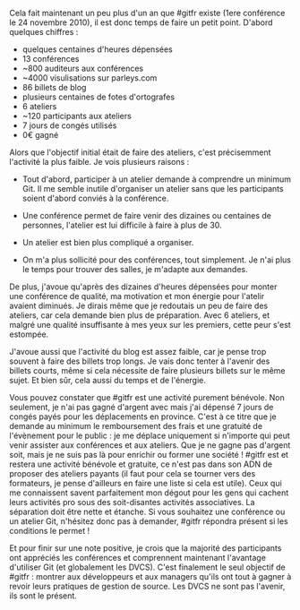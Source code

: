 <!-- 
.. link: 
.. description: 
.. tags: gitfr
.. date: 2012/01/10 20:54:00
.. title: Retour sur un an de gitfr
.. slug: retour-sur-un-an-de-gitfr
-->

Cela fait maintenant un peu plus d'un an que #gitfr existe (1ere conférence le
24 novembre 2010), il est donc temps de faire un petit point. D'abord quelques
chiffres :

* quelques centaines d'heures dépensées
* 13 conférences
* ~800 auditeurs aux conférences
* ~4000 visulisations sur parleys.com
* 86 billets de blog
* plusieurs centaines de fotes d'ortografes
* 6 ateliers
* ~120 participants aux ateliers
* 7 jours de congés utilisés
* 0€ gagné

Alors que l'objectif initial était de faire des ateliers, c'est précisemment
l'activité la plus faible. Je vois plusieurs raisons :

* Tout d'abord, participer à un atelier demande à comprendre un minimum Git. Il
  me semble inutile d'organiser un atelier sans que les participants soient
  d'abord conviés à la conférence.

* Une conférence permet de faire venir des dizaines ou centaines de personnes,
  l'atelier est lui difficile à faire à plus de 30.

* Un atelier est bien plus compliqué a organiser.

* On m'a plus sollicité pour des conférences, tout simplement. Je n'ai plus
  le temps pour trouver des salles, je m'adapte aux demandes.

De plus, j'avoue qu'après des dizaines d'heures dépensées pour monter une
conférence de qualité, ma motivation et mon énergie pour l'atelir avaient
diminués. Je dirais même que je redoutais un peu de faire des ateliers, car
cela demande bien plus de préparation. Avec 6 ateliers, et malgré une qualité
insuffisante à mes yeux sur les premiers, cette peur s'est estompée.

J'avoue aussi que l'activité du blog est assez faible, car je pense trop
souvent à faire des billets trop longs. Je vais donc tenter à l'avenir des
billets courts, même si cela nécessite de faire plusieurs billets sur le même
sujet. Et bien sûr, cela aussi du temps et de l'énergie.

Vous pouvez constater que #gitfr est une activité purement bénévole. Non
seulement, je n'ai pas gagné d'argent avec mais j'ai dépensé 7 jours de congés
payés pour les déplacements en province. C'est à ce titre que je demande au
minimum le remboursement des frais et une gratuité de l'évènement pour le
public : je me déplace uniquement si n'importe qui peut venir assister aux
conférences et aux ateliers. Que je ne gagne pas d'argent soit, mais je ne suis
pas là pour enrichir ou former une société ! #gitfr est et restera une
activité bénévole et gratuite, ce n'est pas dans son ADN de proposer des
ateliers payants (il faut pour cela se tourner vers des formateurs, je pense
d'ailleurs en faire une liste si cela est utile). Ceux qui me connaissent
savent parfaitement mon dégout pour les gens qui cachent leurs activités pro
sous des soit-disantes activités associatives. La séparation doit être nette et
étanche. Si vous souhaitez une conférence ou un atelier Git, n'hésitez donc pas
à demander, #gitfr répondra présent si les conditions le permet !

Et pour finir sur une note positive, je crois que la majorité des participants
ont appréciés les conférences et comprennent maintenant l'avantage d'utiliser
Git (et globalement les DVCS). C'est finalement le seul objectif de #gitfr :
montrer aux développeurs et aux managers qu'ils ont tout à gagner à revoir
leurs pratiques de gestion de source. Les DVCS ne sont pas l'avenir, ils sont
le présent. 
